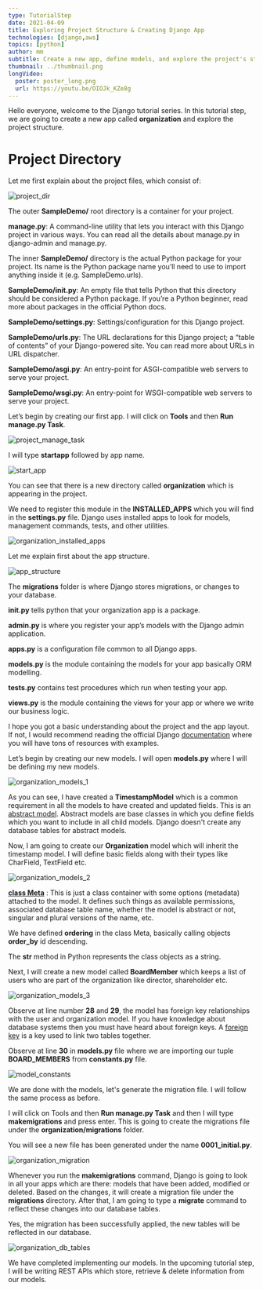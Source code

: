 ```yaml
---
type: TutorialStep
date: 2021-04-09
title: Exploring Project Structure & Creating Django App
technologies: [django,aws]
topics: [python]
author: mm
subtitle: Create a new app, define models, and explore the project's structure.
thumbnail: ../thumbnail.png
longVideo:
  poster: poster_long.png
  url: https://youtu.be/OIOJk_KZe8g
---
```


Hello everyone, welcome to the Django tutorial series. In this tutorial step, we
are going to create a new app called **organization** and explore the 
project structure.

# Project Directory

Let me first explain about the project files, which consist of:

![project_dir](steps/step1.png)

The outer **SampleDemo/** root directory is a container for your project. 

**manage.py**: A command-line utility that lets you interact with this Django project in various ways. You can read all the details about manage.py in django-admin and manage.py.

The inner **SampleDemo/** directory is the actual Python package for your project. Its name is the Python package name you’ll need to use to import anything inside it (e.g. SampleDemo.urls).

**SampleDemo/__init__.py**: An empty file that tells Python that this directory should be considered a Python package. If you’re a Python beginner, read more about packages in the official Python docs.

**SampleDemo/settings.py**: Settings/configuration for this Django project. 

**SampleDemo/urls.py**: The URL declarations for this Django project; a “table of contents” of your Django-powered site. You can read more about URLs in URL dispatcher.

**SampleDemo/asgi.py**: An entry-point for ASGI-compatible web servers to serve your project. 

**SampleDemo/wsgi.py**: An entry-point for WSGI-compatible web servers to serve your project. 


Let’s begin by creating our first app. I will click on **Tools** and then **Run manage.py Task**.

![project_manage_task](steps/step2.png)

I will type **startapp** followed by app name. 

![start_app](steps/step3.png)

You can see that there is a new directory called **organization** which is appearing in the project. 

We need to register this module in the **INSTALLED_APPS** which you will find
in the **settings.py** file. Django uses installed apps to look for models,
management commands, tests, and other utilities.

![organization_installed_apps](steps/step4.png)

Let me explain first about the app structure.

![app_structure](steps/step5.png)

The **migrations** folder is where Django stores migrations, or changes to your database.

**____init____.py** tells python that your organization app is a package.

**admin.py** is where you register your app’s models with the Django admin application.

**apps.py** is a configuration file common to all Django apps.

**models.py** is the module containing the models for your app basically ORM modelling.

**tests.py** contains test procedures which run when testing your app.

**views.py** is the module containing the views for your app or where we write our business logic.


I hope you got a basic understanding about the project and the app layout. 
If not, I would recommend reading the official Django [documentation](https://docs.djangoproject.com/en/3.2/) 
where you will have tons of resources with examples.


Let’s begin by creating our new models. I will open **models.py** where
I will be defining my new models.

![organization_models_1](steps/step6.png)

As you can see, I have created a **TimestampModel** which is a common requirement
in all the models to have created and updated fields. This is 
an [abstract model](https://docs.djangoproject.com/en/3.1/topics/db/models/#abstract-base-classes).
Abstract models are base classes in which you define fields which you want to 
include in all child models. Django doesn't create any database tables
for abstract models.


Now, I am going to create our **Organization** model which will 
inherit the timestamp model. I will define basic fields along with their
types like CharField, TextField etc.

![organization_models_2](steps/step7.png)

**[class Meta](https://docs.djangoproject.com/en/3.1/topics/db/models/#meta-options)** : This is just a
class container with some options (metadata) attached to the model. It defines
such things as available permissions, associated database table name, whether the model is abstract or not, 
singular and plural versions of the name, etc.

We have defined **ordering** in the class Meta, 
basically calling objects **order_by** id descending.

The **____str____** method in Python represents the class objects as a string.

Next, I will create a new model called **BoardMember** which keeps a 
list of users who are part of the organization like director, shareholder etc.

![organization_models_3](steps/step8.png)

Observe at line number **28** and **29**, the model has foreign key
relationships with the user and organization model. If you have knowledge about
database systems then you must have heard about foreign keys. A [foreign key](https://en.wikipedia.org/wiki/Foreign_key)
is a key used to link two tables together. 

Observe at line **30** in **models.py** file where we are importing 
our tuple **BOARD_MEMBERS** from **constants.py** file.

![model_constants](steps/step9.png)



We are done with the models, let's generate the migration file. 
I will follow the same process as before.

I will click on Tools and then **Run manage.py Task** and then 
I will type **makemigrations** and press enter. This is going to create
the migrations file under the **organization/migrations** folder.

You will see a new file has been generated under the name **0001_initial.py**.

![organization_migration](steps/step10.png)

Whenever you run the **makemigrations** command, Django is going to look
in all your apps which are there: models that have been added, modified
or deleted. Based on the changes, it will create a migration file
under the **migrations** directory. After that, I am going to type a
**migrate** command to reflect these changes into our database tables.


Yes, the migration has been successfully applied, the new tables will be 
reflected in our database.

![organization_db_tables](steps/step11.png)


We have completed implementing our models. In the upcoming tutorial step, I will
be writing REST APIs which store, retrieve & delete information from our models.






